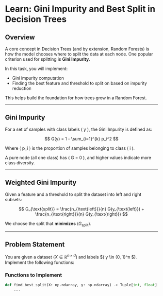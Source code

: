 # Learn: Gini Impurity and Best Split in Decision Trees

## Overview

A core concept in Decision Trees (and by extension, Random Forests) is how the model chooses where to split the data at each node. One popular criterion used for splitting is **Gini Impurity**.

In this task, you will implement:
- Gini impurity computation
- Finding the best feature and threshold to split on based on impurity reduction

This helps build the foundation for how trees grow in a Random Forest.

---

## Gini Impurity

For a set of samples with class labels \( y \), the Gini Impurity is defined as:

$$
G(y) = 1 - \sum_{i=1}^{k} p_i^2
$$

Where \( p_i \) is the proportion of samples belonging to class \( i \).

A pure node (all one class) has \( G = 0 \), and higher values indicate more class diversity.

---

## Weighted Gini Impurity

Given a feature and a threshold to split the dataset into left and right subsets:

$$
G_{\text{split}} = \frac{n_{\text{left}}}{n} G(y_{\text{left}}) + \frac{n_{\text{right}}}{n} G(y_{\text{right}})
$$

We choose the split that **minimizes** $( G_{\text{split}} )$.

---

## Problem Statement

You are given a dataset $( X \in \mathbb{R}^{n \times d} )$ and labels $( y \in \{0, 1\}^n $). Implement the following functions:

### Functions to Implement

```python
def find_best_split(X: np.ndarray, y: np.ndarray) -> Tuple[int, float]:
    ...
```
